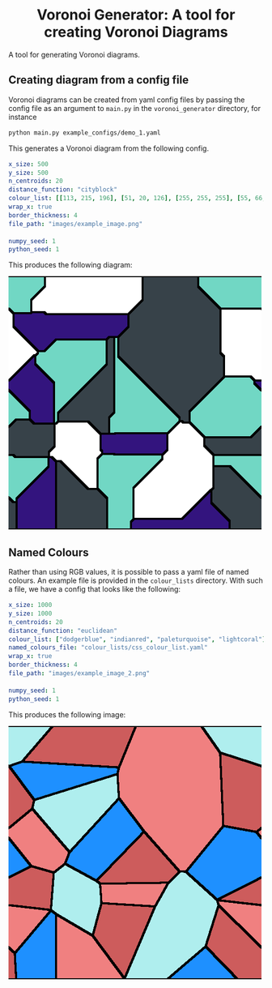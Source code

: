 <h1 align="center">
    Voronoi Generator: A tool for creating Voronoi Diagrams
</h1>

A tool for generating Voronoi diagrams.

## Creating diagram from a config file

Voronoi diagrams can be created from yaml config files by passing the config file as an argument to `main.py` in the `voronoi_generator` directory, for instance

```bash
python main.py example_configs/demo_1.yaml
```

This generates a Voronoi diagram from the following config.

```yaml
x_size: 500
y_size: 500
n_centroids: 20
distance_function: "cityblock"
colour_list: [[113, 215, 196], [51, 20, 126], [255, 255, 255], [55, 66, 73]]
wrap_x: true
border_thickness: 4
file_path: "images/example_image.png"

numpy_seed: 1
python_seed: 1
```

This produces the following diagram:

![diagram 1](voronoi_generator/images/example_image.png "Example Image 1")

## Named Colours

Rather than using RGB values, it is possible to pass a yaml file of named colours.
An example file is provided in the `colour_lists` directory. With such a file, we have
a config that looks like the following:

```yaml
x_size: 1000
y_size: 1000
n_centroids: 20
distance_function: "euclidean"
colour_list: ["dodgerblue", "indianred", "paleturquoise", "lightcoral"]
named_colours_file: "colour_lists/css_colour_list.yaml"
wrap_x: true
border_thickness: 4
file_path: "images/example_image_2.png"

numpy_seed: 1
python_seed: 1
```

This produces the following image:

![diagram 2](voronoi_generator/images/example_image_2.png "Example Image 2")
